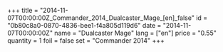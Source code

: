 +++
title = "2014-11-07T00:00:00Z_Commander_2014_Dualcaster_Mage_[en]_false"
id = "0b80c8a0-0870-4836-bee1-f4a805d119d6"
date = "2014-11-07T00:00:00Z"
name = "Dualcaster Mage"
lang = ["en"]
price = "0.55"
quantity = 1
foil = false
set = "Commander 2014"
+++
